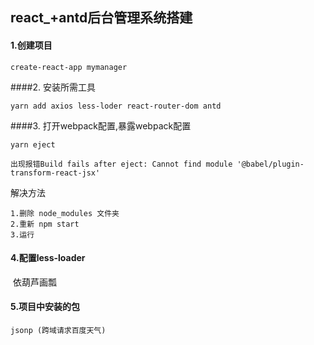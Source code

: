## react_+antd后台管理系统搭建

#### 1.创建项目

```
create-react-app mymanager 
```

####2. 安装所需工具

```
yarn add axios less-loder react-router-dom antd
```

####3. 打开webpack配置,暴露webpack配置

```
yarn eject 
```

```
出现报错Build fails after eject: Cannot find module '@babel/plugin-transform-react-jsx' 
```

解决方法

```
1.删除 node_modules 文件夹
2.重新 npm start
3.运行
```

#### 4.配置less-loader

​	依葫芦画瓢

#### 5.项目中安装的包

```
jsonp (跨域请求百度天气)
```

